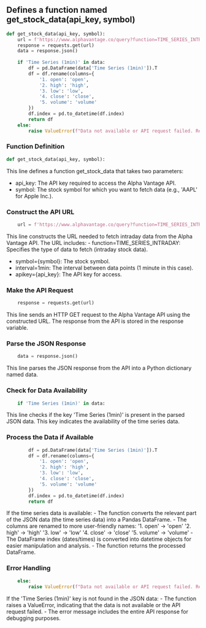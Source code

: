 ## Defines a function named get_stock_data(api_key, symbol)
```python
def get_stock_data(api_key, symbol):
    url = f'https://www.alphavantage.co/query?function=TIME_SERIES_INTRADAY&symbol={symbol}&interval=1min&apikey={api_key}'
    response = requests.get(url)
    data = response.json()
 
    if 'Time Series (1min)' in data:
        df = pd.DataFrame(data['Time Series (1min)']).T
        df = df.rename(columns={
            '1. open': 'open',
            '2. high': 'high',
            '3. low': 'low',
            '4. close': 'close',
            '5. volume': 'volume'
        })
        df.index = pd.to_datetime(df.index)
        return df
    else:
        raise ValueError(f"Data not available or API request failed. Response: {data}")
```
### Function Definition
```python
def get_stock_data(api_key, symbol):
```
This line defines a function get_stock_data that takes two parameters:
  - api_key: The API key required to access the Alpha Vantage API.
  - symbol: The stock symbol for which you want to fetch data (e.g., 'AAPL' for Apple Inc.).
### Construct the API URL
```python    
    url = f'https://www.alphavantage.co/query?function=TIME_SERIES_INTRADAY&symbol={symbol}&interval=1min&apikey={api_key}'
```
This line constructs the URL needed to fetch intraday data from the Alpha Vantage API. The URL includes:
    - function=TIME_SERIES_INTRADAY: Specifies the type of data to fetch (intraday stock data).
  - symbol={symbol}: The stock symbol.
  - interval=1min: The interval between data points (1 minute in this case).
  - apikey={api_key}: The API key for access.
### Make the API Request
```python    
    response = requests.get(url)
```
This line sends an HTTP GET request to the Alpha Vantage API using the constructed URL. The response from the API is stored in the response variable.
### Parse the JSON Response
```python
    data = response.json()
```
This line parses the JSON response from the API into a Python dictionary named data.
### Check for Data Availability
```python    
    if 'Time Series (1min)' in data:
```
This line checks if the key 'Time Series (1min)' is present in the parsed JSON data. This key indicates the availability of the time series data.
### Process the Data if Available
```python    
        df = pd.DataFrame(data['Time Series (1min)']).T
        df = df.rename(columns={
            '1. open': 'open',
            '2. high': 'high',
            '3. low': 'low',
            '4. close': 'close',
            '5. volume': 'volume'
        })
        df.index = pd.to_datetime(df.index)
        return df
```
If the time series data is available:
    - The function converts the relevant part of the JSON data (the time series data) into a Pandas DataFrame.
    - The columns are renamed to more user-friendly names:
         '1. open' -> 'open'
         '2. high' -> 'high'
         '3. low' -> 'low'
         '4. close' -> 'close'
         '5. volume' -> 'volume'
    - The DataFrame index (dates/times) is converted into datetime objects for easier manipulation and analysis.
    - The function returns the processed DataFrame.
### Error Handling
```python
    else:
        raise ValueError(f"Data not available or API request failed. Response: {data}")
```
If the 'Time Series (1min)' key is not found in the JSON data:
    - The function raises a ValueError, indicating that the data is not available or the API request failed.
    - The error message includes the entire API response for debugging purposes.
